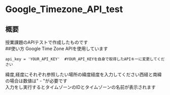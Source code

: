 # Google_Timezone_API_test
## 概要  
授業課題のAPIテストで作成したものです  
##使い方
Google Time Zone APIを使用しています  
```
api_key = 'YOUR_API_KEY'  #YOUR_API_KEYを自身で取得したAPIキーに変更してください 
```
緯度,経度にそれぞれ参照したい場所の緯度経度を入力してください西経と南緯の場合は数値は" - "が必要です  
入力をし実行するとタイムゾーンのIDとタイムゾーンの名前が表示されます  　　

